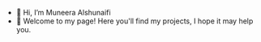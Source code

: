- 👋 Hi, I’m Muneera Alshunaifi
- 👀 Welcome to my page! Here you'll find my projects, I hope it may help you.

<!---
MuneeraSH/MuneeraSH is a ✨ special ✨ repository because its `README.md` (this file) appears on your GitHub profile.
You can click the Preview link to take a look at your changes.
--->
